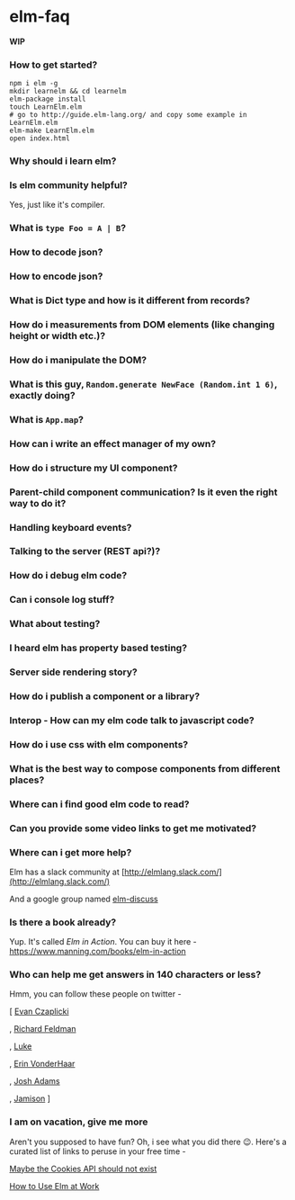 # elm-faq
**WIP**

### How to get started?
```
npm i elm -g
mkdir learnelm && cd learnelm
elm-package install
touch LearnElm.elm
# go to http://guide.elm-lang.org/ and copy some example in LearnElm.elm
elm-make LearnElm.elm
open index.html
```

### Why should i learn elm?

### Is elm community helpful?
Yes, just like it's compiler.

### What is `type Foo = A | B`?

### How to decode json?

### How to encode json?

### What is Dict type and how is it different from records?

### How do i measurements from DOM elements (like changing height or width etc.)?

### How do i manipulate the DOM?

### What is this guy, `Random.generate NewFace (Random.int 1 6)`, exactly doing?

### What is `App.map`?

### How can i write an effect manager of my own?

### How do i structure my UI component?

### Parent-child component communication? Is it even the right way to do it?

### Handling keyboard events?

### Talking to the server (REST api?)?

### How do i debug elm code?

### Can i console log stuff?

### What about testing?

### I heard elm has property based testing?

### Server side rendering story?

### How do i publish a component or a library?

### Interop - How can my elm code talk to javascript code?

### How do i use css with elm components?

### What is the best way to compose components from different places?

### Where can i find good elm code to read?

### Can you provide some video links to get me motivated?

### Where can i get more help?
Elm has a slack community at [http://elmlang.slack.com/](http://elmlang.slack.com/)

And a google group named [elm-discuss](https://groups.google.com/forum/#!forum/elm-discuss)

### Is there a book already?
Yup. It's called *Elm in Action*. You can buy it here - https://www.manning.com/books/elm-in-action

### Who can help me get answers in 140 characters or less?
Hmm, you can follow these people on twitter -

[ [Evan Czaplicki](https://twitter.com/czaplic)

, [Richard Feldman](https://twitter.com/rtfeldman)

, [Luke](https://twitter.com/luke_dot_js)

, [Erin VonderHaar](https://twitter.com/avh4)

, [Josh Adams](https://twitter.com/knewter)

, [Jamison](https://twitter.com/jergason) ]

### I am on vacation, give me more
Aren't you supposed to have fun? Oh, i see what you did there 😉. Here's a curated list of links to peruse in your free time -

[Maybe the Cookies API should not exist](http://tech.noredink.com/post/147676730053/maybe-the-cookies-api-should-not-exist)

[How to Use Elm at Work](http://elm-lang.org/blog/how-to-use-elm-at-work)
